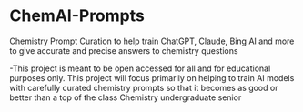 # ChemAI-Prompts
Chemistry Prompt Curation to help train ChatGPT, Claude, Bing AI and more to give accurate and precise answers to chemistry questions



-This project is meant to be open accessed for all and for educational purposes only. This project will focus primarily on helping to train AI models with carefully curated chemistry prompts so that it becomes as good or better than a top of the class Chemistry undergraduate senior 
